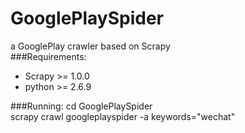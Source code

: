 GooglePlaySpider
====
a GooglePlay crawler based on Scrapy
<br>
###Requirements:
* Scrapy >= 1.0.0
* python >= 2.6.9

###Running:
cd GooglePlaySpider<br>
scrapy crawl googleplayspider -a keywords="wechat"
